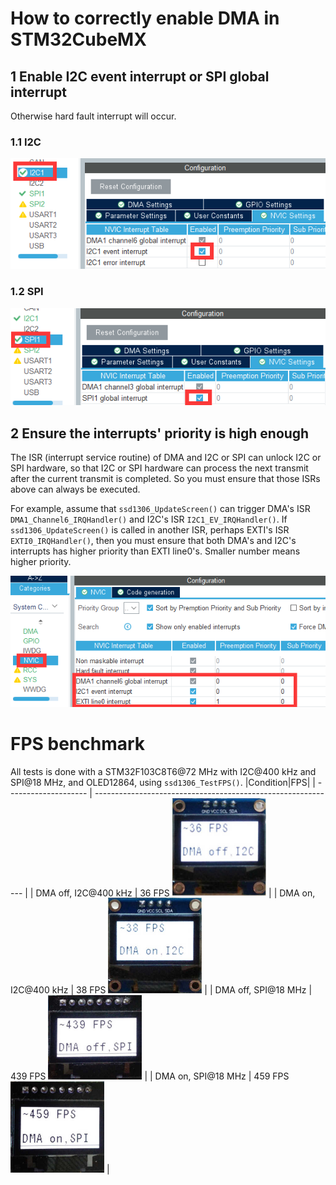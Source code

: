 # How to correctly enable DMA in STM32CubeMX

## 1 Enable I2C event interrupt or SPI global interrupt

Otherwise hard fault interrupt will occur.

### 1.1 I2C

<img src="./pictures/enable I2C event interrupt.png" />

### 1.2 SPI

<img src="./pictures/enable SPI global interrupt.png" />

## 2 Ensure the interrupts' priority is high enough

The ISR (interrupt service routine) of DMA and I2C or SPI can unlock I2C or SPI hardware, so that I2C or SPI hardware can process the next transmit after the current transmit is completed. So you must ensure that those ISRs above can always be executed.

For example, assume that `ssd1306_UpdateScreen()` can trigger DMA's ISR `DMA1_Channel6_IRQHandler()` and I2C's ISR `I2C1_EV_IRQHandler()`.
If `ssd1306_UpdateScreen()` is called in another ISR, perhaps EXTI's ISR `EXTI0_IRQHandler()`,  then you must ensure that both DMA's and I2C's interrupts has higher priority than EXTI line0's.
Smaller number means higher priority.

<img src="./pictures/interrupt priority.png" />

# FPS benchmark

All tests is done with a STM32F103C8T6@72 MHz with I2C@400 kHz and SPI@18 MHz, and OLED12864, using `ssd1306_TestFPS()`.
|Condition|FPS|
| -------------------- | ------------------------------------------------------------ |
| DMA off, I2C@400 kHz | 36 FPS <img src="./pictures/I2C no DMA.jpg" style="zoom:50%;" /> |
| DMA on, I2C@400 kHz  | 38 FPS <img src="./pictures/I2C DMA.jpg" style="zoom:50%;" /> |
| DMA off, SPI@18 MHz  | 439 FPS <img src="./pictures/SPI no DMA.jpg" style="zoom:50%;" /> |
| DMA on, SPI@18 MHz   | 459 FPS <img src="./pictures/SPI DMA.jpg" style="zoom:50%;" /> |

